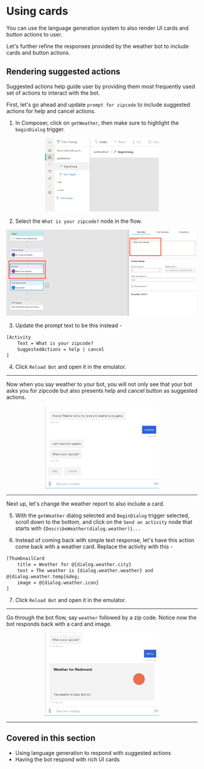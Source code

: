 # Using cards

You can use the language generation system to also render UI cards and button actions to user. 

Let's further refine the responses provided by the weather bot to include cards and button actions. 

## Rendering suggested actions

Suggested actions help guide user by providing them most frequently used set of actions to interact with the bot. 

First, let's go ahead and update `prompt for zipcode` to include suggested actions for help and cancel actions.

1. In Composer, click on `getWeather`, then make sure to highlight the `beginDialog` trigger.

<center>
<img src="./assets/06/getWeather-beginDialog.png" style="background-color:white" width = "300" />
</center>

2. Select the `What is your zipcode?` node in the flow.
<center>
<img src="./assets/06/zipcode-prompt.png" style="background-color:white" width = "600" />
</center>

3. Update the prompt text to be this instead - 
```
[Activity
    Text = What is your zipcode?
    SuggestedActions = help | cancel
]
```

4. Click `Reload Bot` and open it in the emulator.

---

Now when you say weather to your bot, you will not only see that your bot asks you for zipcode but also presents help and cancel button as suggested actions.

<center>
<img src="./assets/06/suggested-actions-emulator.png" style="background-color:white" width = "300" />
</center>

---

Next up, let's change the weather report to also include a card.

5. With the `getWeather` dialog selected and `BeginDialog` trigger selected, scroll down to the bottom, and click on the `Send an activity` node that starts with `{DescribeWeather(dialog.weather)}...`

6. Instead of coming back with simple text response, let's have this action come back with a weather card. Replace the activity with this - 
```
[ThumbnailCard
    title = Weather for @{dialog.weather.city}
    text = The weather is {dialog.weather.weather} and @{dialog.weather.temp}&deg;
    image = @{dialog.weather.icon}
]
```

7. Click `Reload Bot` and open it in the emulator.

---

Go through the bot flow, say `weather` followed by a zip code. Notice now the bot responds back with a card and image.

<center>
<img src="./assets/06/weather-card.png" style="background-color:white" width = "300" />
</center>

---

## Covered in this section
- Using language generation to respond with suggested actions
- Having the bot respond with rich UI cards